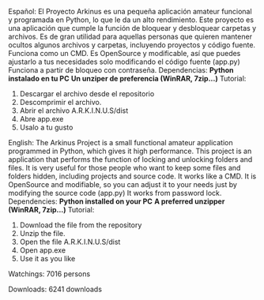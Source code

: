 
Español:
El Proyecto Arkinus es una pequeña aplicación amateur funcional y programada en Python, lo que le da un alto rendimiento.
Este proyecto es una aplicación que cumple la función de bloquear y desbloquear carpetas y archivos.
Es de gran utilidad para aquellas personas que quieren mantener ocultos algunos archivos y carpetas, incluyendo proyectos y código fuente.
Funciona como un CMD. Es OpenSource y modificable, así que puedes ajustarlo a tus necesidades solo modificando el código fuente (app.py)
Funciona a partir de bloqueo con contraseña.
Dependencias:
           **Python instalado en tu PC**
           **Un unziper de preferencia (WinRAR, 7zip...)**
Tutorial:
1. Descargar el archivo desde el repositorio
2. Descomprimir el archivo.
3. Abrir el archivo A.R.K.I.N.U.S/dist
4. Abre app.exe
5. Usalo a tu gusto

English:
The Arkinus Project is a small functional amateur application programmed in Python, which gives it high performance.
This project is an application that performs the function of locking and unlocking folders and files.
It is very useful for those people who want to keep some files and folders hidden, including projects and source code.
It works like a CMD. It is OpenSource and modifiable, so you can adjust it to your needs just by modifying the source code (app.py)
It works from password lock.
Dependencies:
           **Python installed on your PC**
           **A preferred unzipper (WinRAR, 7zip...)**
Tutorial:
1. Download the file from the repository
2. Unzip the file.
3. Open the file A.R.K.I.N.U.S/dist
4. Open app.exe
5. Use it as you like

Watchings: 7016 persons

Downloads: 6241 downloads
